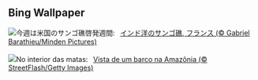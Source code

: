 ## Bing Wallpaper
![](https://www.bing.com/th?id=OHR.MayotteCoral_JA-JP2527980968_UHD.jpg&w=1000)今週は米国のサンゴ礁啓発週間:&nbsp;&ensp;[インド洋のサンゴ礁, フランス  (© Gabriel Barathieu/Minden Pictures)](https://www.bing.com/th?id=OHR.MayotteCoral_JA-JP2527980968_UHD.jpg)
<br><br/>
![](https://www.bing.com/th?id=OHR.DiadoCurupira_PT-BR5262042998_UHD.jpg&w=1000)No interior das matas:&nbsp;&ensp;[Vista de um barco na Amazônia (© StreetFlash/Getty Images)](https://www.bing.com/th?id=OHR.DiadoCurupira_PT-BR5262042998_UHD.jpg)
<br><br/>
